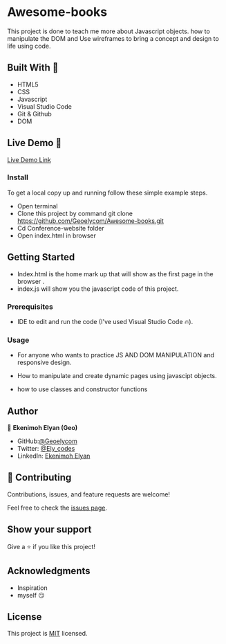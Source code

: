 # Awesome-books
This project is done to teach me more about Javascript objects. how to manipulate the DOM and Use wireframes to bring a concept and design to life using code.

## Built With 🔨

- HTML5
- CSS
- Javascript
- Visual Studio Code
- Git & Github
- DOM

## Live Demo 👀

[Live Demo Link]()

### Install

To get a local copy up and running follow these simple example steps.
- Open terminal
- Clone this project by command git clone https://github.com/Geoelycom/Awesome-books.git
- Cd Conference-website folder
- Open index.html in browser

## Getting Started 
- Index.html is the home mark up that will show as the first page in the browser .
- index.js will show you the javascript code of this project.

### Prerequisites

- IDE to edit and run the code (I've used Visual Studio Code 🔥).

### Usage

- For anyone who wants to practice JS AND DOM MANIPULATION and responsive design.
- How to manipulate and create dynamic pages using javascipt objects.

- how to use classes and constructor functions

## Author

👤 **Ekenimoh Elyan (Geo)**

- GitHub:[@Geoelycom](https://github.com/Geoelycom)
- Twitter: [@Ely_codes](https://twitter.com/Ely_codes)
- LinkedIn: [Ekenimoh Elyan](https://www.linkedin.com/in/Ekenimoh_sumaila-elyan/)


## 🤝 Contributing

Contributions, issues, and feature requests are welcome!

Feel free to check the [issues page]().


## Show your support

Give a ⭐️ if you like this project!


## Acknowledgments


- Inspiration 
- myself 😏

## License
This project is [MIT](./mit.md) licensed.
